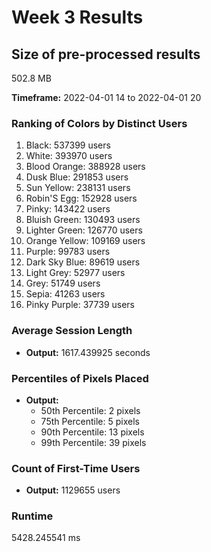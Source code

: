 # Week 3 Results

## Size of pre-processed results
502.8 MB

**Timeframe:** 2022-04-01 14 to 2022-04-01 20

### Ranking of Colors by Distinct Users
1. Black: 537399 users
2. White: 393970 users
3. Blood Orange: 388928 users
4. Dusk Blue: 291853 users
5. Sun Yellow: 238131 users
6. Robin'S Egg: 152928 users
7. Pinky: 143422 users
8. Bluish Green: 130493 users
9. Lighter Green: 126770 users
10. Orange Yellow: 109169 users
11. Purple: 99783 users
12. Dark Sky Blue: 89619 users
13. Light Grey: 52977 users
14. Grey: 51749 users
15. Sepia: 41263 users
16. Pinky Purple: 37739 users

### Average Session Length
- **Output:** 1617.439925 seconds

### Percentiles of Pixels Placed
- **Output:**
    - 50th Percentile: 2 pixels
    - 75th Percentile: 5 pixels
    - 90th Percentile: 13 pixels
    - 99th Percentile: 39 pixels

### Count of First-Time Users
- **Output:** 1129655 users

### Runtime
5428.245541 ms
